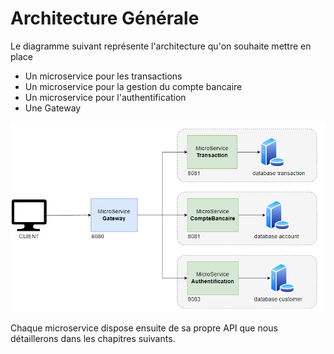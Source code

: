 # Architecture Générale

Le diagramme suivant représente l'architecture qu'on souhaite mettre en place
- Un microservice pour les transactions
- Un microservice pour la gestion du compte bancaire
- Un microservice pour l'authentification
- Une Gateway

![](Images/archi_generale.png)

Chaque microservice dispose ensuite de sa propre API que nous détaillerons dans les chapitres suivants.